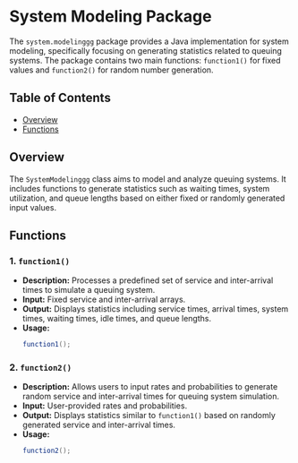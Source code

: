 # System Modeling Package

The `system.modelinggg` package provides a Java implementation for system modeling, specifically focusing on generating statistics related to queuing systems. The package contains two main functions: `function1()` for fixed values and `function2()` for random number generation.

## Table of Contents
- [Overview](#overview)
- [Functions](#functions)


## Overview

The `SystemModelinggg` class aims to model and analyze queuing systems. It includes functions to generate statistics such as waiting times, system utilization, and queue lengths based on either fixed or randomly generated input values.

## Functions

### 1. `function1()`
   - **Description:** Processes a predefined set of service and inter-arrival times to simulate a queuing system.
   - **Input:** Fixed service and inter-arrival arrays.
   - **Output:** Displays statistics including service times, arrival times, system times, waiting times, idle times, and queue lengths.
   - **Usage:**
     ```java
     function1();
     ```

### 2. `function2()`
   - **Description:** Allows users to input rates and probabilities to generate random service and inter-arrival times for queuing system simulation.
   - **Input:** User-provided rates and probabilities.
   - **Output:** Displays statistics similar to `function1()` based on randomly generated service and inter-arrival times.
   - **Usage:**
     ```java
     function2();
     ```

